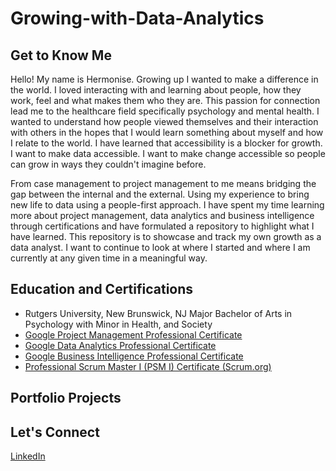 # Growing-with-Data-Analytics

## Get to Know Me 

Hello! My name is Hermonise. Growing up I wanted to make a difference in the world. I loved interacting with and learning about people, how they work, feel and what makes them who they are. This passion for connection lead me to the healthcare field specifically psychology and mental health. I wanted to understand how people viewed themselves and their interaction with others in the hopes that I would learn something about myself and how I relate to the world. I have learned that accessibility is a blocker for growth. I want to make data accessible. I want to make change accessible so people can grow in ways they couldn't imagine before.

From case management to project management to me means bridging the gap between the internal and the external. Using my experience to bring new life to data using a people-first approach. I have spent my time learning more about project management, data analytics and business intelligence through certifications and have formulated a repository to highlight what I have learned. This repository is to showcase and track my own growth as a data analyst. I want to continue to look at where I started and where I am currently at any given time in a meaningful way. 

## Education and Certifications 

* Rutgers University, New Brunswick, NJ Major Bachelor of Arts in Psychology with Minor in Health, and Society
* [Google Project Management Professional Certificate ](https://www.credly.com/badges/c545b2f3-effa-4ace-bbc3-f64b328804b1/linked_in_profile)
* [Google Data Analytics Professional Certificate ](https://www.credly.com/badges/7f907d11-da05-489d-998a-5e1d0b8c2e6b/linked_in_profile)
* [Google Business Intelligence Professional Certificate](https://www.coursera.org/account/accomplishments/professional-cert/X343DZZJCC8Q)
* [Professional Scrum Master I (PSM I) Certificate (Scrum.org)](https://www.credly.com/badges/f3a706da-ae11-4446-b89b-edebaa26a774/public_url)

## Portfolio Projects 

## Let's Connect 
[LinkedIn](https://www.linkedin.com/in/hermonise-auguste1215/)

